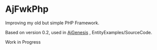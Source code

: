 # AjFwkPhp

Improving my old but simple PHP Framework. 

Based on version 0.2, used in 
[AjGenesis](http://ajgenesis.codeplex.com/)
, EntityExamples/SourceCode.

Work in Progress

